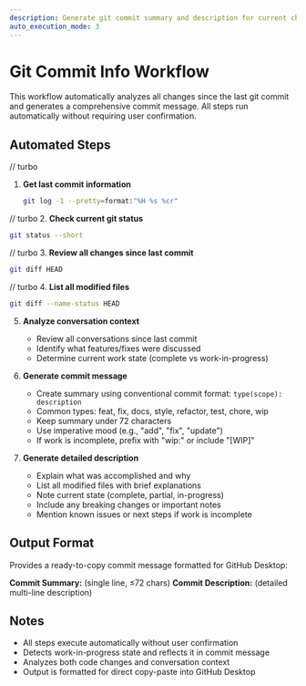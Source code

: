 ```yaml
---
description: Generate git commit summary and description for current changes
auto_execution_mode: 3
---
```


# Git Commit Info Workflow

This workflow automatically analyzes all changes since the last git commit and generates a comprehensive commit message. All steps run automatically without requiring user confirmation.

## Automated Steps

// turbo
1. **Get last commit information**
   ```bash
   git log -1 --pretty=format:"%H %s %cr"
   ```

// turbo
2. **Check current git status**
   ```bash
   git status --short
   ```

// turbo
3. **Review all changes since last commit**
   ```bash
   git diff HEAD
   ```

// turbo
4. **List all modified files**
   ```bash
   git diff --name-status HEAD
   ```

5. **Analyze conversation context**
   - Review all conversations since last commit
   - Identify what features/fixes were discussed
   - Determine current work state (complete vs work-in-progress)

6. **Generate commit message**
   - Create summary using conventional commit format: `type(scope): description`
   - Common types: feat, fix, docs, style, refactor, test, chore, wip
   - Keep summary under 72 characters
   - Use imperative mood (e.g., "add", "fix", "update")
   - If work is incomplete, prefix with "wip:" or include "[WIP]"

7. **Generate detailed description**
   - Explain what was accomplished and why
   - List all modified files with brief explanations
   - Note current state (complete, partial, in-progress)
   - Include any breaking changes or important notes
   - Mention known issues or next steps if work is incomplete

## Output Format

Provides a ready-to-copy commit message formatted for GitHub Desktop:

**Commit Summary:** (single line, ≤72 chars)
**Commit Description:** (detailed multi-line description)

## Notes

- All steps execute automatically without user confirmation
- Detects work-in-progress state and reflects it in commit message
- Analyzes both code changes and conversation context
- Output is formatted for direct copy-paste into GitHub Desktop